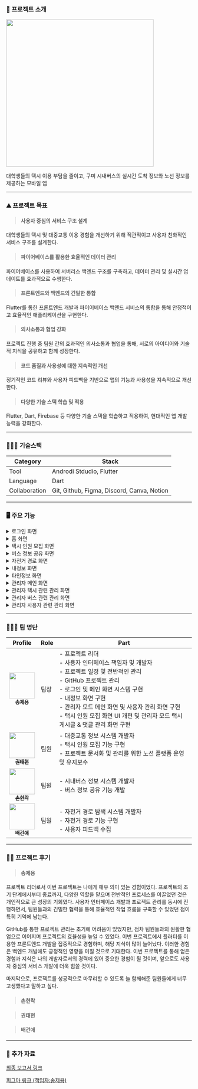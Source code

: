 ### 📖 프로젝트 소개

<img src="https://github.com/joon6093/Kumoh_Road/assets/118044367/30be4cd6-1a2d-4aa4-8ad0-adc4b4a9f9b9" width="400px;" alt=""/>

대학생들의 택시 이용 부담을 줄이고, 구미 시내버스의 실시간 도착 정보와 노선 정보를 제공하는 모바일 앱

--------

### ⛰️ 프로젝트 목표
>#### 사용자 중심의 서비스 구조 설계
대학생들의 택시 및 대중교통 이용 경험을 개선하기 위해 직관적이고 사용자 친화적인 서비스 구조를 설계한다.
>#### 파이어베이스를 활용한 효율적인 데이터 관리
파이어베이스를 사용하여 서버리스 백엔드 구조를 구축하고, 데이터 관리 및 실시간 업데이트를 효과적으로 수행한다.
>#### 프론트엔드와 백엔드의 긴밀한 통합
Flutter를 통한 프론트엔드 개발과 파이어베이스 백엔드 서비스의 통합을 통해 안정적이고 효율적인 애플리케이션을 구현한다.
>#### 의사소통과 협업 강화
프로젝트 진행 중 팀원 간의 효과적인 의사소통과 협업을 통해, 서로의 아이디어와 기술적 지식을 공유하고 함께 성장한다.
>#### 코드 품질과 사용성에 대한 지속적인 개선
정기적인 코드 리뷰와 사용자 피드백을 기반으로 앱의 기능과 사용성을 지속적으로 개선한다.
>#### 다양한 기술 스택 학습 및 적용
Flutter, Dart, Firebase 등 다양한 기술 스택을 학습하고 적용하여, 현대적인 앱 개발 능력을 강화한다.

--------

### 👨🏻‍💻 기술스택
|Category|Stack|
|------|---|
|Tool|Androdi Stdudio, Flutter|
|Language|Dart|
|Collaboration|Git, Github, Figma, Discord, Canva, Notion|
--------

### 🖥 ️주요 기능
<details>
<summary>로그인 화면</summary>
<div markdown="1">
  
  >#### 앱 가이드 화면
사용자가 앱을 처음 실행하면 앱의 핵심 기능 및 사용법을 간결하게 제시하여 사용자에게 앱의 목적을 설명한다.
  >#### 로그인 화면
카카오 로그인을 통해 사용자가 간편하게 앱에 로그인할 수 있도록 한다.또한 사용자에 대한 정확한 정보를 얻도록 한다. 한 번 카카오 로그인을 진행하고 나면, 다음 번에 앱에 접속할 때 자동으로 로그인하여 보다 편리한 앱 사용감을 제공한다. 
</div>
</details>

<details>
<summary>홈 화면</summary>
<div markdown="1">
  
  >#### 홈 화면
로그인 후 사용자가 접근하는 홈 화면은 다양한 기능에 빠르게 접근할 수 있는 버튼과 내비게이션을 포함하여 사용자 편의성을 고려한다. 또한 공지사항을 표시해 현재 앱에 대한 서비스 현황을 한 눈에 확인할 수 있도록 하고, 실시간 합승 정보와 버스 정보를 간단하게 목록으로 표시하여 학생들의 주요 이동 수단 정보를 빠르게 접근할 수 있도록 한다.
  >#### 날씨정보 화면
홈 화면에서 날씨 정보에 접근할 경우, 날씨 정보를 시각적으로 쉽게 파악할 수 있는 직관적인 디자인을 제공하며, 필요한 정보만 빠르게 얻을 수 있도록 설계했다. 또한 해당 정보를 바탕으로 날씨에 따른 현재 이용하기 적절한 이동수단을 사용자에게 추천한다. 이때, 교통수단을 추천하는 창을 클릭하면 어플에서 제공하고 있는 해당 이동수단 관련 메뉴로 리다이렉트하여 접근성을 높였다
</div>
</details>

<details>
<summary>택시 인원 모집 화면</summary>
<div markdown="1">
  
  >#### 택시 인원 모집 화면
택시 파티를 모집하기 위한 게시글을 작성하는 화면이다. 사용자는 금오공대생이 주로 이동하는 목적지인 구미역, 터미널, 금오공대 중에서 자신이 택시를 타고 싶은 곳을 선택할 수 있다. 특히, 터미널과 구미역에서는 버스와 기차의 실제 도착시간을 선택하여 택시 인원 모집 게시글을 확인할 수 있다. 모집 게시글 작성을 위해 글쓰기 버튼을 클릭 시 화면 작성 화면으로 이동된다. 이곳에서 출발지 장소 등록을 위한 사진을 촬영해 등록하고 등록될 게시물의 제목 및 내용을 입력할 수 있다. 
  >#### 게시글 상세 화면
사용자는 게시글 내용과 게시글 작성자의 매너 온도, 합승 리뷰를 통해 작성자의 신뢰성을 판단할 수 있고, 댓글 기능을 통해 게시글 작성자와 소통할 수 있다. 또한 현재 파티에 참여 인원 수를 확인하고 합승하기 버튼을 통해 택시 파티에 가입할 수 있다. 이 때 파티가 만석이거나 성별이 다를 경우엔 참가할 수 없다. 게시글 작성자는 현재 파티에 문제가 되는 참여자를 추방 할 수 있고, 참여자는 택시 합승이 끝난 후 작성자에게 송금버튼을 통한 정산 후 합승 리뷰 작성 기능을 통한 후기를 작성할 수 있다. 이때 작성된 합승 리뷰는 게시글 작성자의 매너온도와 정보에 반영된다.
  >#### 게시글 신고 및 댓글 신고 및 삭제 화면
사용자는 불쾌감을 주는 글과 댓글을 신고 할 수 있다. ‘게시글 신고하기’ 버튼을 클릭 시 신고 카테고리 선택화면으로 이동된다. 카테고리 선택 후 상세 내용 작성화면으로 이동하고, 이 화면에서 신고 상세 내용을 작성 후 신고를 제출할 수 있다. 그리고 불쾌감을 주는 댓글의 신고 또한 가능하다. 작성된 댓글의 ‘신고하기’ 버튼을 클릭 시 알림 다이얼로그 창이 나타나고 신고를 제출할 수 있다. 위의 게시글과 댓글의 신고내용은 데이터베이스에 저장되며, 추후 관리자가 이를 처리한다. 본인이 작성한 댓글의 경우 삭제 할 수 있다.
</div>
</details>

<details>
<summary>버스 정보 공유 화면</summary>
<div markdown="1">

  >#### 버스 정보 공유 화면
화면에 표시된 지도를 통해 버스 도착 정보를 확인하고자 하는 버스 정류장 마커를 선택할 수 있고, 선택 시 해당 정류장에 대한 위치 등의 정보를 하단에 표시한다. 지도는 마커를 선택하거나 주변을 이동할 수 있고, 확대 또는 축소할 수 있다. 처음에 버스 메뉴로 진입할 때의 위치는 구미역 주변으로, ‘구미역’, ‘농협’ 버스정류장 마커와 상호작용할 수 있는데 하단의 ‘위치 이동’ 버튼을 사용해 금오공대, 구미버스터미널에 표시되어있는 마커를 찾아 상호작용할 수 있다. 
  >#### 버스 목록, 댓글 화면
마커를 클릭한 뒤, 하단에  표시된 정류장 정보창을 잡아 위로 슬라이드할 때 해당 버스정류장으로 들어오는 실시간 버스 도착 목록이 등장한다. 이 버스 도착 목록에서는 왼쪽의 버스 색을 통한 좌석버스의 유무, 해당 버스정류장으로 도착하기까지 걸리는 시간과 정류장 수와 같은 정보를 확인할 수 있다. 버스 도착 목록에서 정보를 공유하고자 하는 버스를 클릭하면 해당 버스에 대한 댓글창이 등장하고, 댓글을 작성하거나 편집, 삭제 할 수 있다. 
다른 사람이 작성한 댓글이 현재 상황에 부적절하거나 위험한 내용의 댓글이라고 판단한 경우 우측 버튼을 통해 활성화 된 신고 버튼을 클릭하여 해당 댓글을 신고할 수 있다. 이런 댓글 작성과 신고 활동은 매너 온도와 활동 배지에 반영된다. 이를 통해 사용자 간 활발한 버스 정보 공유와 소통을 유도한다. 

</div>
</details>

<details>
<summary>자전거 경로 화면</summary>
<div markdown="1">
  
  >#### 자전거 경로 화면
자전거나 킥보드를 이용해 학교에 안전하게 도착할 수 있도록 경로를 제공하는 화면이다. 만약, 사용자가 택시와 버스 모두 이용하기 싫을 때 편리하게 사용할 수 있도록 구현하였다. 사용자는 자신의 현재 위치를 확인할 수 있으며 출발지와 도착지를 입력하여 경로와 소요 시간을 확인할 수 있다. 또한 출발지에 입력 없이 현재 위치를 출발지로 사용할 수 있으며 좌측의 교환 버튼을 통해 출발지와 목적지를 바꿀 수 있다.
  >#### 주소 검색 화면
출발지와 도착지를 선택하기 위해, 주소를 검색할 수 있는 화면이다. 기본적으로 구미역과 구미터미널, 금오공과대학교가 제공되며 사용자는 건물명이나 도로명 주소를 입력해 원하는 주소를 검색할 수 있다. 검색된 항목을 눌러 주소를 선택할 수 있으며 마커 클릭을 통해 해당 항목의 위치를 확인할 수 있다.
</div>
</details>

<details>
<summary>내정보 화면</summary>
<div markdown="1">
  
  >#### 내정보 화면
사용자는 자신의 프로필을 확인하고 다양한 정보를 확인할 수 있다. 확인할 수 있는 여러가지 정보로는 자주 묻는 질문, 서비스 이용약관, 개인정보 처리방침, 오픈소스 라이선스, 개발자 정보를 확인 할 수 있다. 또한 로그아웃 및 회원 탈퇴를 수행할 수 있다.
  >#### 매너 상세 화면
사용자가 택시 합승 시 다른 사람들로부터 받은 평가를 볼 수 있는 화면이다. 이를 통해 사용자들은 타인과의 합승을 좀더 매너 있게 진행하도록 독려받게 된다.
  >#### 획득 배지 화면
사용자가 앱 내에서 특정 활동을 수행하거나 목표를 달성함으로써 얻은 배지를 확인하는 화면이다. 배지는 사용자의 참여를 유도하고 개인의 성취를 보여주는 방법으로 기능한다.
  >#### 신고 내역 화면
사용자는 이 화면을 통해 자신이 신고한 부적절한 행동이나 내용에 대한 기록을 확인할 수 있다. 이 기능은 신고된 사항이 처리되었음을 확인함으로써 사용자에게 성취감을 제공하고, 앱 내에서 긍정적인 환경을 유지하도록 장려한다.
  >#### QR 코드 등록 화면
사용자가 자신의 카카오페이 QR 코드를 등록할 수 있도록하는 화면이다. 등록된 QR 코드를 통해 사용자들은 서로 간편하게 송금할 수 있게 된다. 또한, 사용자가 QR 코드를 쉽게 등록하고 사용할 수 있도록 QR 코드 등록 가이드를 제공한다.
  >#### 학생 인증 화면
금오공대 학생들이 앱 사용을 위해 본인 인증을 할 수 있는 보안 기능을 제공하는 화면이다. 사용자는 자신의 금오공대 공식 이메일 주소를 사용하여 인증하고, 이메일로 받은 인증 코드를 앱에 입력한다. 인증이 완료되면, 앱의 모든 기능에 접근할 수 있으며, 이는 외부인의 무단 접근을 방지한다.
</div>
</details>

<details>
<summary>타인정보 화면</summary>
<div markdown="1">

  >#### 타인 정보 화면
다른 사용자의 프로필에 접근할 경우 다른 사용자의 프로필과 활동 배지 정보, 해당 유저가 활동하면서 받은 매너 상세를 확인할 수 있다. 활동배지를 통해 사용자에게 즐거움을 제공하여 사용자들이 더욱 활발한 참여를 유도하도록 한다. 또한 사용자 신고 기능을 제공한다. 해당 신고 내용은 관리자가 확인하고 처리하며, 매너 온도에도 반영된다.
</div>
</details>

<details>
<summary>관리자 메인 화면</summary>
<div markdown="1">
  
  >#### 관리자 화면
관리자가 사용자의 불쾌감을 해소하고 신고를 빠르게 처리하기 위해서 사용하는 화면이다. 관리자 인증을 위해서는 이메일 인증 절차를 거쳐야 하며, 이 과정을 통해 보안을 유지한다.
  >#### 일일 동향 분석
어제와 오늘에 대한 사용자 활동 통계를 확인할 수 있다. 이는 택시 게시글 작성수, 버스 댓글 작성수, 신규 사용자 가입수, 택시 게시글 및 버스 댓글 신고수 등의 데이터를 포함한다. 이를 통해 관리자는 앱 사용 패턴과 이슈를 파악하고 적절한 조치를 취할 수 있다.
  >#### 공지사항 관리 화면
관리자는 사용자들에게 중요한 정보를 전달하기 위한 공지사항을 관리할 수 있는 화면이다. 관리자는 공지사항을 게시및 수정할 수 있으며, 이는 사용자 경험을 개선하고 커뮤니케이션을 효과적으로 유지하는 데 중요한 역할을 한다.
</div>
</details>

<details>
<summary>관리자 택시 관련 관리 화면</summary>
<div markdown="1">

  >#### 택시 게시글 관리 화면
관리자는 게시글 관리 화면에서 ‘택시 게시글 관리’ ‘택시 댓글 관리’ 버튼을 통해 신고된  게시글과 댓글 목록을 확인할 수 있다. 게시글을 클릭 시 상세화면으로 이동되며, 이 곳에는 게시글의 내용[b-2] 및 카테고리 목록별 신고 횟수[를 확인할 수 있다. 또한 무시/블라인드 버튼을 클릭함으로써 접수된 신고를 처리할 수 있다. 이 때 사용자에게 블라인드된 게시글은 보이지 않게 된다. 다음으로 신고된 댓글을 클릭 시 해당 화면으로 이동되며, 이곳에서 사용자의 정보 및 사용자 정지 처리를 할 수 있다.  
</div>
</details>

<details>
<summary>관리자 버스 관련 관리 화면</summary>
<div markdown="1">

  >#### 버스 댓글 관리 화면
관리자는 신고된 댓글 목록을 조회하고, 각 댓글의 신고받은 횟수와 댓글의 내용을 검토하여, 커뮤니티 기준에 부합하지 않는 댓글을 왼쪽 슬라이드를 통해 ‘블라인드’ 처리할 수 있다. 신고받을 이유가 없는 댓글이라 판단한 경우 오른쪽 슬라이드를 통해 ‘무시’ 처리할 수 있다. 블라인드하는 것으로 해결될 문제가 아닌 댓글인 경우 유저의 프로필 사진을 클릭해 사용자 관리 화면으로 진입하여 ‘계정 정지’ 처리를 할 수 있다.
</div>
</details>

<details>
<summary>관리자 사용자 관련 관리 화면</summary>
<div markdown="1">
  
  >#### 사용자 관리 화면
사용자 관리 화면은 관리자가 애플리케이션 내에서 신고된 사용자들의 목록을 확인할 수 있는 화면이다. 관리자는 신고된 사용자들의 목록을 볼 수 있으며, 각 사용자 별로 신고된 횟수와 신고된 내용의 상세를 확인할 수 있다. 필요에 따라 관리자는 신고된 사용자의 계정에 대해 조치를 취할 수 있다. 계정 정지를 당한 사용자는 화면에 계정이 정지되었다고 알림을 받게 되며, 다시는 어플에 접속할 수 없게 된다.
</div>
</details>

--------

### 👨‍👦‍👦 팀 명단
| Profile | Role | Part |
| ------- | ---- | ---- |
| <div align="center"><a href="https://github.com/joon6093"><img src="https://avatars.githubusercontent.com/u/118044367?v=4" width="70px;" alt=""/><br/><sub><b>송제용</b><sub></a></div> | 팀장 | - 프로젝트 리더<br/>- 사용자 인터페이스 책임자 및 개발자<br/>- 프로젝트 일정 및 전반적인 관리<br/>- GitHub 프로젝트 관리<br/>- 로그인 및 메인 화면 시스템 구현<br/>- 내정보 화면 구현<br/>- 관리자 모드 메인 화면 및 사용자 관리 화면 구현<br/>- 택시 인원 모집 화면 UI 개편 및 관리자 모드 택시 게시글 & 댓글 관리 화면 구현 |
| <div align="center"><a href="https://github.com/bini59"><img src="https://avatars.githubusercontent.com/u/51144791?v=4" width="70px;" alt=""/><br/><sub><b>권태현</b></sub></a></div> | 팀원 | - 대중교통 정보 시스템 개발자<br/>- 택시 인원 모집 기능 구현<br/>- 프로젝트 문서화 및 관리를 위한 노션 플랫폼 운영 및 유지보수 |
| <div align="center"><a href="https://github.com/Sonny-Kor"><img src="https://github.com/bini59/Smart-Embedded-Fan/assets/46300191/3929f0b1-1bc3-4444-af1f-9896de0d9497" width="70px;" alt=""/><br/><sub><b>손현락</b></sub></a></div> | 팀원 | - 시내버스 정보 시스템 개발자<br/>- 버스 정보 공유 기능 개발 | 
| <div align="center"><a href="https://github.com/lunghyun"><img src="https://github.com/bini59/Smart-Embedded-Fan/assets/103187357/7648ce44-6136-41e5-ab6b-70a544b67318" width="70px;" alt=""/><br/><sub><b>배건애</b></sub></a></div> | 팀원 | - 자전거 경로 탐색 시스템 개발자<br/>- 자전거 경로 기능 구현<br/>- 사용자 피드백 수집 | 

--------

### ✍🏻 프로젝트 후기
> #### 송제용
프로젝트 리더로서 이번 프로젝트는 나에게 매우 의미 있는 경험이었다. 프로젝트의 초기 단계에서부터 종료까지, 다양한 역할을 맡으며 전반적인 프로세스를 이끌었던 것은 개인적으로 큰 성장의 기회였다. 사용자 인터페이스 개발과 프로젝트 관리를 동시에 진행하면서, 팀원들과의 긴밀한 협력을 통해 효율적인 작업 흐름을 구축할 수 있었던 점이 특히 기억에 남는다.

GitHub를 통한 프로젝트 관리는 초기에 어려움이 있었지만, 점차 팀원들과의 원활한 협업으로 이어지며 프로젝트의 효율성을 높일 수 있었다. 이번 프로젝트에서 플러터를 이용한 프론트엔드 개발을 집중적으로 경험하며, 해당 지식이 많이 늘어났다. 이러한 경험은 백엔드 개발에도 긍정적인 영향을 미칠 것으로 기대한다. 이번 프로젝트를 통해 얻은 경험과 지식은 나의 개발자로서의 경력에 있어 중요한 경험이 될 것이며, 앞으로도 사용자 중심의 서비스 개발에 더욱 힘쓸 것이다.

마지막으로, 프로젝트를 성공적으로 마무리할 수 있도록 늘 함께해준 팀원들에게 너무 고생했다고 말하고 싶다.
> #### 손현락

> #### 권태현

> #### 배건애

--------

### 👀 추가 자료
[최종 보고서 링크](https://github.com/joon6093/Kumoh_Road/tree/main/document)

[피그마 링크 (책임자:송제용)](https://www.figma.com/file/WADgXrpPp7ptMbv4l6eGGx/%EA%B8%88%EC%98%A4%EB%A1%9C%EB%93%9C-%ED%94%BC%EA%B7%B8%EB%A7%88?type=design&node-id=0%3A1&mode=design&t=7iL8BLJXpFVI8FhR-1)
